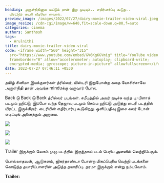 ```yaml
---
heading: அருள்நிதினால மட்டும் தான் இது முடியும்.. எதிர்பார்ப்பு கூடுது..
  மிரட்டும் டைரி வீடியோ வைரல்.
preview_image: /images/2022/07/27/dairy-movie-trailer-video-viral.jpeg
image_resize: /cdn-cgi/image/w=640,fit=scale-down,q=80,f=auto
categories: cinema
authors: Santhosh
tags:
  - Arulnithi
title: dairy-movie-trailer-video-viral
code: <iframe width="560" height="315"
  src="https://www.youtube.com/embed/GV6Kg6GVmig" title="YouTube video player"
  frameborder="0" allow="accelerometer; autoplay; clipboard-write;
  encrypted-media; gyroscope; picture-in-picture" allowfullscreen></iframe>
date: 2022-07-27 07:46:11 +0530
---
```

தமிழ் சினிமா இயக்குனர்கள் த்ரில்லர், மிஸ்டரி இதுபோன்ற கதை யோசிச்சாலே அருள்நிதி தான் அவங்க minduக்கு வருவார் போல.

Back டு Back டு Back த்ரில்லர் படங்கள். சமீபத்தில் அவர் நடிச்சு வந்த டி-பிளாக் படமும் ஹிட்டு, இப்போ வந்த தேஜாவு படமும் செம்ம ஹிட்டு அடுத்து டைரி படத்தில் மிரட்ட இருக்கிறார். டைரியின் எதிர்பார்பு கூடுகிறது. ஒளிப்பதிவு இசை கலர் டோன் எடிட்டிங் அனைத்தும் அருமை.

![](/images/2022/07/27/arulnithi-dairy-trailer-3.jpeg)

![](/images/2022/07/27/arulnithi-dairy-trailer-2.jpeg)

![](/images/2022/07/27/arulnithi-dairy-trailer-1.jpeg)

Trailer இருக்கும் வேகம் முழு படத்தில் இருந்தால் படம் பெரிய அளவில் வெற்றிபெரும்.

பொல்லாதவன், ஆடுகளம், ஜிகர்தாண்டா போன்ற மிகப்பெரிய வெற்றி படங்களை கொடுத்த தயாரிப்பாளரின் அடுத்த தயாரிப்பு. தரமா இருக்கும் என்று நம்புவோம்.

**Trailer:**
